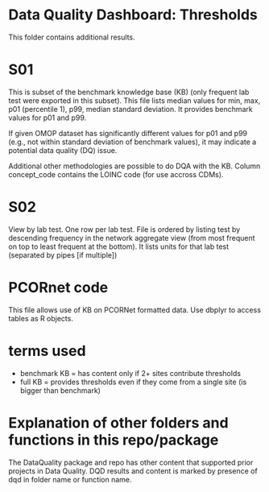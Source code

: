 # Data Quality Dashboard: Thresholds

This folder contains additional results.

# S01

This is subset of the benchmark knowledge base (KB) (only frequent lab test were exported in this subset). This file lists median values for min, max, p01 (percentile 1), p99, median standard deviation. It provides benchmark values for p01 and p99. 

If given OMOP dataset has significantly different values for p01 and p99 (e.g., not within standard deviation of benchmark values), it may indicate a potential data quality (DQ) issue.

Additional other methodologies are possible to do DQA with the KB.
Column concept_code contains the LOINC code (for use accross CDMs).

# S02

View by lab test. One row per lab test. File is ordered by listing test by descending frequency in the network aggregate view (from most frequent on top to least frequent at the bottom). It lists units for that lab test (separated by pipes [if multiple]) 

# PCORnet code
This file allows use of KB on PCORNet formatted data. Use dbplyr to access tables as R objects.

# terms used
- benchmark KB = has content only if 2+ sites contribute thresholds
- full KB = provides thresholds even if they come from a single site (is bigger than benchmark)


# Explanation of other folders and functions in this repo/package

The DataQuality package and repo has other content that supported prior projects in Data Quality. DQD results and content is marked by presence of dqd in folder name or function name. 

